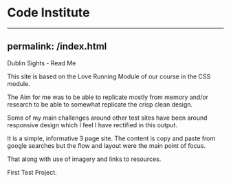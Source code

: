 # Code Institute

---
permalink: /index.html
---
Dublin Sights - Read Me

This site is based on the Love Running Module of our course in the CSS module.

The Aim for me was to be able to replicate mostly from memory and/or research to be able to somewhat replicate the crisp clean design.

Some of my main challenges around other test sites have been around responsive design which I feel I have rectified in this output.

It is a simple, informative 3 page site. The content is copy and paste from google searches but the flow and layout were the main point of focus. 

That along with use of imagery and links to resources.

First Test Project.
